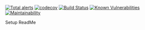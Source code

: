 [![Total alerts](https://img.shields.io/lgtm/alerts/g/wgarlock/cabins.svg?logo=lgtm&logoWidth=18)](https://lgtm.com/projects/g/wgarlock/cabins/alerts/)  [![codecov](https://codecov.io/gh/wgarlock/cabins/branch/master/graph/badge.svg?token=bsokdhG7oV)](https://codecov.io/gh/wgarlock/cabins) [![Build Status](https://travis-ci.com/wgarlock/cabins.svg?branch=master)](https://travis-ci.com/wgarlock/cabins) [![Known Vulnerabilities](https://snyk.io/test/github/wgarlock/cabins/badge.svg)](https://snyk.io/test/github/wgarlock/cabins) [![Maintainability](https://api.codeclimate.com/v1/badges/0ddfc44cd29fe86f7cf6/maintainability)](https://codeclimate.com/github/wgarlock/cabins/maintainability)

Setup ReadMe